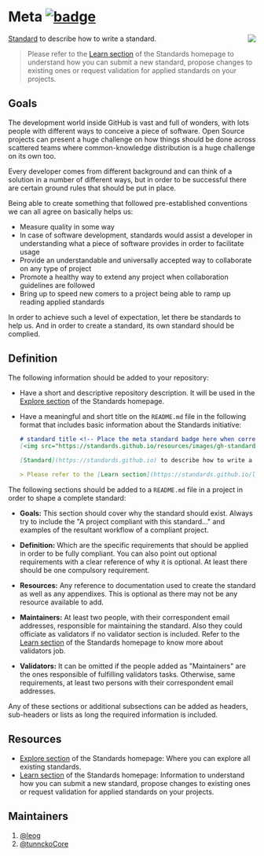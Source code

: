 # Meta [![badge]](https://github.com/standards/meta/issues/4)
[<img src="https://standards.github.io/resources/images/gh-standards-logo-small.png" align="right"/>](https://standards.github.io)

[Standard](https://standards.github.io) to describe how to write a standard.

> Please refer to the [Learn section](https://standards.github.io/learn) of the Standards homepage to understand how you can submit a new standard, propose changes to existing ones or request validation for applied standards on your projects.

## Goals
The development world inside GitHub is vast and full of wonders, with lots people with different ways to conceive a piece of software. Open Source projects can present a huge challenge on how things should be done across scattered teams where common-knowledge distribution is a huge challenge on its own too.

Every developer comes from different background and can think of a solution in a number of different ways, but in order to be successful there are certain ground rules that should be put in place.

Being able to create something that followed pre-established conventions we can all agree on basically helps us:

* Measure quality in some way
* In case of software development, standards would assist a developer in understanding what a piece of software provides in order to facilitate usage
* Provide an understandable and universally accepted way to collaborate on any type of project
* Promote a healthy way to extend any project when collaboration guidelines are followed
* Bring up to speed new comers to a project being able to ramp up reading applied standards

In order to achieve such a level of expectation, let there be standards to help us. And in order to create a standard, its own standard should be complied.

## Definition
The following information should be added to your repository:

* Have a short and descriptive repository description. It will be used in the [Explore section] of the Standards homepage.

* Have a meaningful and short title on the `README.md` file in the following format that includes basic information about the Standards initiative:
  ```markdown
  # standard title <!-- Place the meta standard badge here when corresponds -->
  [<img src="https://standards.github.io/resources/images/gh-standards-logo-small.png" align="right"/>](https://standards.github.io)

  [Standard](https://standards.github.io) to describe how to write a standard.

  > Please refer to the [Learn section](https://standards.github.io/learn) of the Standards homepage to understand how you can submit a new standard, propose changes to existing ones or request validation for applied standards on your projects.
  ```
  
The following sections should be added to a `README.md` file in a project in order to shape a complete standard:

* **Goals:** This section should cover why the standard should exist. Always try to include the "A project compliant with this standard..." and examples of the resultant workflow of a compliant project.


* **Definition:** Which are the specific requirements that should be applied in order to be fully compliant. You can also point out optional requirements with a clear reference of why it is optional. At least there should be one compulsory requirement.


* **Resources:** Any reference to documentation used to create the standard as well as any appendixes. This is optional as there may not be any resource available to add.


* **Maintainers:** At least two people, with their correspondent email addresses, responsible for maintaining the standard. Also they could officiate as validators if no validator section is included. Refer to the [Learn section] of the Standards homepage to know more about validators job.


* **Validators:** It can be omitted if the people added as "Maintainers" are the ones responsible of fulfilling validators tasks. Otherwise, same requirements, at least two persons with their correspondent email addresses.

Any of these sections or additional subsections can be added as headers, sub-headers or lists as long the required information is included.

## Resources

* [Explore section] of the Standards homepage: Where you can explore all existing standards.
* [Learn section] of the Standards homepage: Information to understand how you can submit a new standard, propose changes to existing ones or request validation for applied standards on your projects.

## Maintainers

1. [@leog](https://github.com/leog)
2. [@tunnckoCore](https://github.com/tunnckoCore)

[Explore section]: https://standards.github.io/explore
[Learn section]: https://standards.github.io/learn
[badge]: https://img.shields.io/badge/standards-meta%20v1.0.0-green.svg
